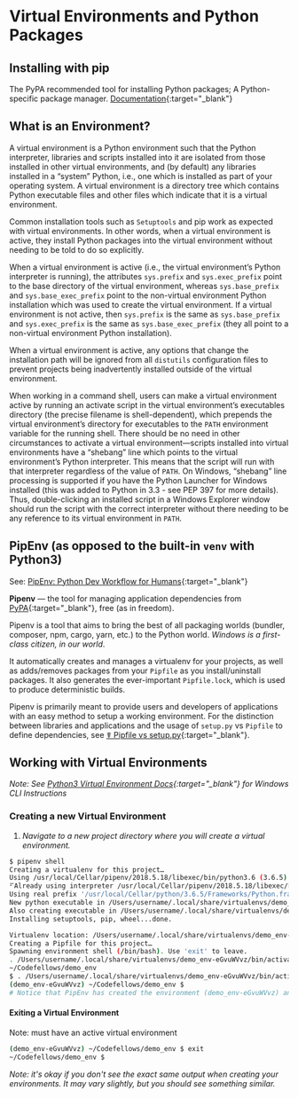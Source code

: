 # Virtual Environments and Python Packages

## Installing with pip

The PyPA recommended tool for installing Python packages; A Python-specific package manager.
[Documentation](https://pip.pypa.io/){:target="_blank"}

## What is an Environment?

 A virtual environment is a Python environment such that the Python interpreter, libraries and scripts installed into it are isolated from those installed in other virtual environments, and (by default) any libraries installed in a “system” Python, i.e., one which is installed as part of your operating system.
A virtual environment is a directory tree which contains Python executable files and other files which indicate that it is a virtual environment.

Common installation tools such as `Setuptools` and pip work as expected with virtual environments. In other words, when a virtual environment is active, they install Python packages into the virtual environment without needing to be told to do so explicitly.

When a virtual environment is active (i.e., the virtual environment’s Python interpreter is running), the attributes `sys.prefix` and `sys.exec_prefix` point to the base directory of the virtual environment, whereas `sys.base_prefix` and `sys.base_exec_prefix` point to the non-virtual environment Python installation which was used to create the virtual environment. If a virtual environment is not active, then `sys.prefix` is the same as `sys.base_prefix` and `sys.exec_prefix` is the same as `sys.base_exec_prefix` (they all point to a non-virtual environment Python installation).

When a virtual environment is active, any options that change the installation path will be ignored from all `distutils` configuration files to prevent projects being inadvertently installed outside of the virtual environment.

When working in a command shell, users can make a virtual environment active by running an activate script in the virtual environment’s executables directory (the precise filename is shell-dependent), which prepends the virtual environment’s directory for executables to the `PATH` environment variable for the running shell. There should be no need in other circumstances to activate a virtual environment—scripts installed into virtual environments have a “shebang” line which points to the virtual environment’s Python interpreter. This means that the script will run with that interpreter regardless of the value of `PATH`. On Windows, “shebang” line processing is supported if you have the Python Launcher for Windows installed (this was added to Python in 3.3 - see PEP 397 for more details). Thus, double-clicking an installed script in a Windows Explorer window should run the script with the correct interpreter without there needing to be any reference to its virtual environment in `PATH`.

## PipEnv (as opposed to the built-in `venv` with Python3)

See: [PipEnv: Python Dev Workflow for Humans](https://docs.pipenv.org/){:target="_blank"}

**Pipenv** — the tool for managing application dependencies from [PyPA](https://www.pypa.io/en/latest/){:target="_blank"}, free (as in freedom).

Pipenv is a tool that aims to bring the best of all packaging worlds (bundler, composer, npm, cargo, yarn, etc.) to the Python world. _Windows is a first-class citizen, in our world_.

It automatically creates and manages a virtualenv for your projects, as well as adds/removes packages from your `Pipfile` as you install/uninstall packages. It also generates the ever-important `Pipfile.lock`, which is used to produce deterministic builds.

Pipenv is primarily meant to provide users and developers of applications with an easy method to setup a working environment. For the distinction between libraries and applications and the usage of `setup.py` vs `Pipfile` to define dependencies, see [☤ Pipfile vs setup.py](https://docs.pipenv.org/advanced/#pipfile-vs-setuppy){:target="_blank"}.

## Working with Virtual Environments

*Note: See [Python3 Virtual Environment Docs](https://docs.python.org/3/library/venv.html#creating-virtual-environments){:target="_blank"} for Windows CLI Instructions*

### Creating a new Virtual Environment

1. _Navigate to a new project directory where you will create a virtual environment._

```sh
$ pipenv shell
Creating a virtualenv for this project…
Using /usr/local/Cellar/pipenv/2018.5.18/libexec/bin/python3.6 (3.6.5) to create virtualenv…
⠋Already using interpreter /usr/local/Cellar/pipenv/2018.5.18/libexec/bin/python3.6
Using real prefix '/usr/local/Cellar/python/3.6.5/Frameworks/Python.framework/Versions/3.6'
New python executable in /Users/username/.local/share/virtualenvs/demo_env-eGvuWVvz/bin/python3.6
Also creating executable in /Users/username/.local/share/virtualenvs/demo_env-eGvuWVvz/bin/python
Installing setuptools, pip, wheel...done.

Virtualenv location: /Users/username/.local/share/virtualenvs/demo_env-eGvuWVvz
Creating a Pipfile for this project…
Spawning environment shell (/bin/bash). Use 'exit' to leave.
. /Users/username/.local/share/virtualenvs/demo_env-eGvuWVvz/bin/activate
~/Codefellows/demo_env
$ . /Users/username/.local/share/virtualenvs/demo_env-eGvuWVvz/bin/activate
(demo_env-eGvuWVvz) ~/Codefellows/demo_env $
# Notice that PipEnv has created the environment (demo_env-eGvuWVvz) and activated it for visually as part of the prompt
```

#### Exiting a Virtual Environment

Note: must have an active virtual environment

```sh
(demo_env-eGvuWVvz) ~/Codefellows/demo_env $ exit
~/Codefellows/demo_env $
```

_Note: it's okay if you don't see the exact same output when creating your environments. It may vary slightly, but you should see something similar._
